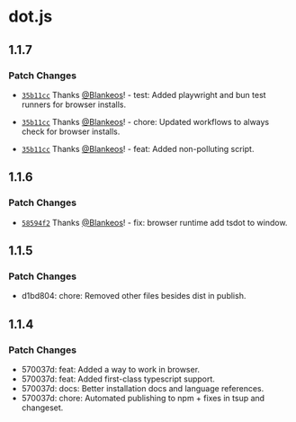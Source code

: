 # dot.js

## 1.1.7

### Patch Changes

- [`35b11cc`](https://github.com/Blankeos/tsdot/commit/35b11ccd56a3e44d2f8c9dbfc2535dd778b24b46) Thanks [@Blankeos](https://github.com/Blankeos)! - test: Added playwright and bun test runners for browser installs.

- [`35b11cc`](https://github.com/Blankeos/tsdot/commit/35b11ccd56a3e44d2f8c9dbfc2535dd778b24b46) Thanks [@Blankeos](https://github.com/Blankeos)! - chore: Updated workflows to always check for browser installs.

- [`35b11cc`](https://github.com/Blankeos/tsdot/commit/35b11ccd56a3e44d2f8c9dbfc2535dd778b24b46) Thanks [@Blankeos](https://github.com/Blankeos)! - feat: Added non-polluting script.

## 1.1.6

### Patch Changes

- [`58594f2`](https://github.com/Blankeos/tsdot/commit/58594f2117eb659ca968067b2b88ce3a0e66cbf3) Thanks [@Blankeos](https://github.com/Blankeos)! - fix: browser runtime add tsdot to window.

## 1.1.5

### Patch Changes

- d1bd804: chore: Removed other files besides dist in publish.

## 1.1.4

### Patch Changes

- 570037d: feat: Added a way to work in browser.
- 570037d: feat: Added first-class typescript support.
- 570037d: docs: Better installation docs and language references.
- 570037d: chore: Automated publishing to npm + fixes in tsup and changeset.
